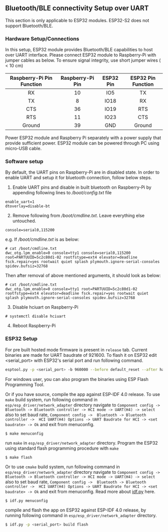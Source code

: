 ## Bluetooth/BLE connectivity Setup over UART
This section is only applicable to ESP32 modules. ESP32-S2 does not support Bluetooth/BLE.

### Hardware Setup/Connections
In this setup, ESP32 module provides Bluetooth/BLE capabilities to host over UART interface. Please connect ESP32 module to Raspberry-Pi with jumper cables as below. To ensure signal integrity, use short jumper wires ( < 10 cm)

| Raspberry-Pi Pin Function | Raspberry-Pi Pin | ESP32 Pin | ESP32 Pin Function |
|:-------:|:--------:|:---------:|:--------:|
| RX | 10 | IO5 | TX |
| TX | 8 | IO18 | RX |
| CTS | 36 | IO19 | RTS |
| RTS | 11 | IO23 | CTS |
| Ground | 39 | GND | Ground |

Power ESP32 module and Raspberry Pi separately with a power supply that provide sufficient power. ESP32 module can be powered through PC using micro-USB cable.

### Software setup
By default, the UART pins on Raspberry-Pi are in disabled state. In order to enable UART and setup it for bluetooth connection, follow below steps.
1. Enable UART pins and disable in built bluetooth on Raspberry-Pi by appending following lines to _/boot/config.txt_ file
```
enable_uart=1
dtoverlay=disable-bt
```
2. Remove following from _/boot/cmdline.txt_. Leave everything else untouched.
```
console=serial0,115200
```
e.g. If _/boot/cmdline.txt_ is as below:
```
# cat /boot/cmdline.txt
dwc_otg.lpm_enable=0 console=tty1 console=serial0,115200 root=PARTUUID=5c2c80d1-02 rootfstype=ext4 elevator=deadline fsck.repair=yes rootwait quiet splash plymouth.ignore-serial-consoles spidev.bufsiz=32768
````
Then after removal of above mentioned arguments, it should look as below:
```
# cat /boot/cmdline.txt
dwc_otg.lpm_enable=0 console=tty1 root=PARTUUID=5c2c80d1-02 rootfstype=ext4 elevator=deadline fsck.repair=yes rootwait quiet splash plymouth.ignore-serial-consoles spidev.bufsiz=32768
```
3. Disable hciuart on Raspberry-Pi
```
# systemctl disable hciuart
```
4. Reboot Raspberry-Pi

### ESP32 Setup

For pre built hosted mode firmware is present in `release` tab. Current binaries are made for UART baudrate of 921600. To flash it on ESP32 edit <serial_port> with ESP32's serial port and run following command.
```sh
esptool.py -p <serial_port> -b 960000 --before default_reset --after hard_reset write_flash --flash_mode dio --flash_freq 40m --flash_size detect 0x8000 partition-table_sdio_uart_v0.3.bin 0x1000 bootloader_sdio_uart_v0.2.bin 0x10000 esp_hosted_firmware_sdio_uart_v0.3.bin
```
For windows user, you can also program the binaries using ESP Flash Programming Tool.

Or if you have source, compile the app against ESP-IDF 4.0 release. To use `make` build system, run following command in `esp/esp_driver/network_adapter` directory navigate to `Component config ->  Bluetooth -> Bluetooth controller -> HCI mode -> UART(H4) -> select` also to set baud rate, `Component config ->  Bluetooth -> Bluetooth controller ->  HCI UART(H4) Options -> UART Baudrate for HCI -> <set baudrate> -> Ok` and exit from menuconfig.
```
$ make menuconfig
```
run `make` in `esp/esp_driver/network_adapter` directory. Program the ESP32 using standard flash programming procedure with `make`
```sh
$ make flash
```
Or to use `cmake` build system, run following command in `esp/esp_driver/network_adapter` directory navigate to `Component config ->  Bluetooth -> Bluetooth controller -> HCI mode -> UART(H4) -> select`  also to set baud rate, `Component config ->  Bluetooth -> Bluetooth controller ->  HCI UART(H4) Options -> UART Baudrate for HCI -> <set baudrate> -> Ok` and exit from menuconfig. Read more about [idf.py](https://docs.espressif.com/projects/esp-idf/en/latest/esp32/api-guides/build-system.html#using-the-build-system) here.
```
$ idf.py menuconfig
```
compile and flash the app on ESP32 against ESP-IDF 4.0 release, by running following command in `esp/esp_driver/network_adapter` directory.

```sh
$ idf.py -p <serial_port> build flash
```
